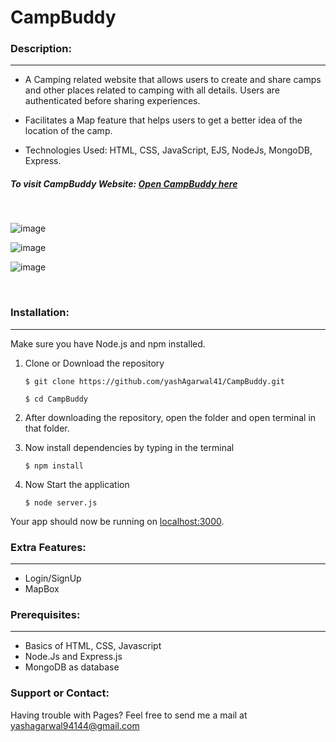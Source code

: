 # CampBuddy


### Description:
* * *
- A Camping related website that allows users to create and share camps and other places related to camping with
all details. Users are authenticated before sharing experiences.

- Facilitates a Map feature that helps users to get a better idea of the location of the camp.

- Technologies Used: HTML, CSS, JavaScript, EJS, NodeJs, MongoDB, Express.

##### To visit CampBuddy Website: [Open CampBuddy here](https://boiling-garden-61482.herokuapp.com/)

<br>

![image](https://user-images.githubusercontent.com/72182045/194872302-3dd4e0db-6e67-4767-818b-a0cc2af24601.png)

![image](https://user-images.githubusercontent.com/72182045/194872656-8f0df112-33f8-4965-a716-221e6737f863.png)

![image](https://user-images.githubusercontent.com/72182045/194872945-1c4e0b00-be5c-4ed8-b6f6-f3201909dd47.png)

<br>

### Installation:
***
Make sure you have Node.js and npm installed.

1. Clone or Download the repository

	`$ git clone https://github.com/yashAgarwal41/CampBuddy.git`
  
    `$ cd CampBuddy`
	
2. After downloading the repository, open the folder and open terminal in that folder.

3. Now install dependencies by typing in the terminal

	`$ npm install`
	
4. Now Start the application

	`$ node server.js`
	
Your app should now be running on [localhost:3000](http://localhost:3000/).

### Extra Features:
* * *
- Login/SignUp
- MapBox

### Prerequisites:
* * *
- Basics of HTML, CSS, Javascript
- Node.Js and Express.js
- MongoDB as database

### Support or Contact:

Having trouble with Pages? Feel free to send me a mail at yashagarwal94144@gmail.com
